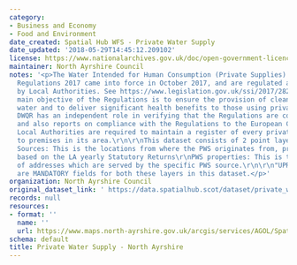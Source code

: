 ```yaml
---
category:
- Business and Economy
- Food and Environment
date_created: Spatial Hub WFS - Private Water Supply
date_updated: '2018-05-29T14:45:12.209102'
license: https://www.nationalarchives.gov.uk/doc/open-government-licence/version/3/
maintainer: North Ayrshire Council
notes: '<p>The Water Intended for Human Consumption (Private Supplies) (Scotland)
  Regulations 2017 came into force in October 2017, and are regulated and enforced
  by Local Authorities. See https://www.legislation.gov.uk/ssi/2017/282/schedule/1/made\r\n\r\nThe
  main objective of the Regulations is to ensure the provision of clean, safe drinking
  water and to deliver significant health benefits to those using private water supplies.\r\n\r\nThe
  DWQR has an independent role in verifying that the Regulations are complied with
  and also reports on compliance with the Regulations to the European Commission.
  Local Authorities are required to maintain a register of every private water supply
  to premises in its area.\r\n\r\nThis dataset consists of 2 point layers;\r\nPWS
  Sources: This is the locations from where the PWS originates from, provided by DWQR
  based on the LA yearly Statutory Returns\r\nPWS properties: This is the location
  of addresses which are served by the specific PWS source.\r\n\r\n"UPRN" and "address"
  are MANDATORY fields for both these layers in this dataset.</p>'
organization: North Ayrshire Council
original_dataset_link: ' https://data.spatialhub.scot/dataset/private_water_supply-na'
records: null
resources:
- format: ''
  name: ''
  url: https://www.maps.north-ayrshire.gov.uk/arcgis/services/AGOL/Spatial_Hub/MapServer/WFSServer
schema: default
title: Private Water Supply - North Ayrshire
---
```


